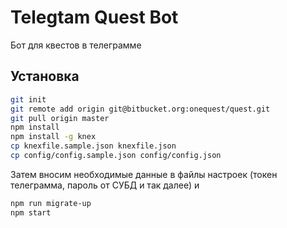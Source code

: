 Telegtam Quest Bot
==================
Бот для квестов в телеграмме

Установка
----------------------------------

```bash
git init
git remote add origin git@bitbucket.org:onequest/quest.git
git pull origin master
npm install
npm install -g knex
cp knexfile.sample.json knexfile.json
cp config/config.sample.json config/config.json
```
Затем вносим необходимые данные в файлы настроек
(токен телеграмма, пароль от СУБД и так далее) и
```bash
npm run migrate-up
npm start
```